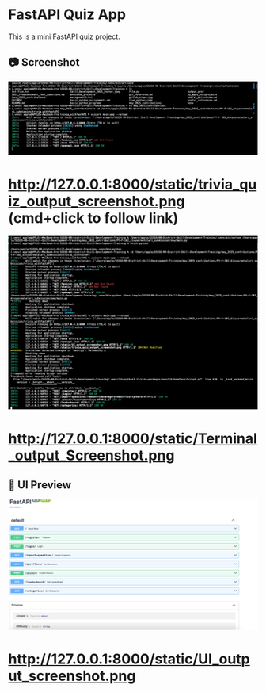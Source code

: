 # FastAPI Quiz App

This is a mini FastAPI quiz project.

## 📷 Screenshot
![App Screenshot](trivia_quiz_output_screenshot.png)
# http://127.0.0.1:8000/static/trivia_quiz_output_screenshot.png   (cmd+click to follow link)
![terminal Screenshot](Terminal_output_Screenshot.png)
# http://127.0.0.1:8000/static/Terminal_output_Screenshot.png
## 📸 UI Preview
![Quiz UI](UI_output_screenshot.png)
# http://127.0.0.1:8000/static/UI_output_screenshot.png